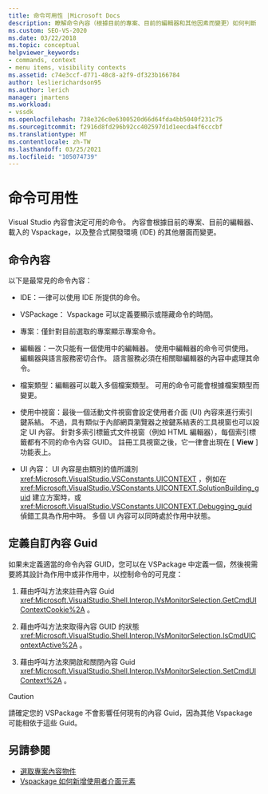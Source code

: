 ```yaml
---
title: 命令可用性 |Microsoft Docs
description: 瞭解命令內容（根據目前的專案、目前的編輯器和其他因素而變更）如何判斷 Visual Studio 中有哪些可用的命令。
ms.custom: SEO-VS-2020
ms.date: 03/22/2018
ms.topic: conceptual
helpviewer_keywords:
- commands, context
- menu items, visibility contexts
ms.assetid: c74e3ccf-d771-48c8-a2f9-df323b166784
author: leslierichardson95
ms.author: lerich
manager: jmartens
ms.workload:
- vssdk
ms.openlocfilehash: 738e326c0e6300520d66d64fda4bb5040f231c75
ms.sourcegitcommit: f2916d8fd296b92cc402597d1d1eecda4f6cccbf
ms.translationtype: MT
ms.contentlocale: zh-TW
ms.lasthandoff: 03/25/2021
ms.locfileid: "105074739"
---
```

# <a name="command-availability"></a>命令可用性

Visual Studio 內容會決定可用的命令。 內容會根據目前的專案、目前的編輯器、載入的 Vspackage，以及整合式開發環境 (IDE) 的其他層面而變更。

## <a name="command-contexts"></a>命令內容

以下是最常見的命令內容：

- IDE：一律可以使用 IDE 所提供的命令。

- VSPackage： Vspackage 可以定義要顯示或隱藏命令的時間。

- 專案：僅針對目前選取的專案顯示專案命令。

- 編輯器：一次只能有一個使用中的編輯器。 使用中編輯器的命令可供使用。 編輯器與語言服務密切合作。 語言服務必須在相關聯編輯器的內容中處理其命令。

- 檔案類型：編輯器可以載入多個檔案類型。 可用的命令可能會根據檔案類型而變更。

- 使用中視窗：最後一個活動文件視窗會設定使用者介面 (UI) 內容來進行索引鍵系結。 不過，具有類似于內部網頁瀏覽器之按鍵系結表的工具視窗也可以設定 UI 內容。 針對多索引標籤式文件視窗（例如 HTML 編輯器），每個索引標籤都有不同的命令內容 GUID。 註冊工具視窗之後，它一律會出現在 [ **View** ] 功能表上。

- UI 內容： UI 內容是由類別的值所識別 <xref:Microsoft.VisualStudio.VSConstants.UICONTEXT> ，例如在 <xref:Microsoft.VisualStudio.VSConstants.UICONTEXT.SolutionBuilding_guid> 建立方案時，或 <xref:Microsoft.VisualStudio.VSConstants.UICONTEXT.Debugging_guid> 偵錯工具為作用中時。 多個 UI 內容可以同時處於作用中狀態。

## <a name="define-custom-context-guids"></a>定義自訂內容 Guid

如果未定義適當的命令內容 GUID，您可以在 VSPackage 中定義一個，然後視需要將其設計為作用中或非作用中，以控制命令的可見度：

1. 藉由呼叫方法來註冊內容 Guid <xref:Microsoft.VisualStudio.Shell.Interop.IVsMonitorSelection.GetCmdUIContextCookie%2A> 。

2. 藉由呼叫方法來取得內容 GUID 的狀態 <xref:Microsoft.VisualStudio.Shell.Interop.IVsMonitorSelection.IsCmdUIContextActive%2A> 。

3. 藉由呼叫方法來開啟和關閉內容 Guid <xref:Microsoft.VisualStudio.Shell.Interop.IVsMonitorSelection.SetCmdUIContext%2A> 。

> [!CAUTION]
> 請確定您的 VSPackage 不會影響任何現有的內容 Guid，因為其他 Vspackage 可能相依于這些 Guid。

## <a name="see-also"></a>另請參閱

- [選取專案內容物件](../../extensibility/internals/selection-context-objects.md)
- [Vspackage 如何新增使用者介面元素](../../extensibility/internals/how-vspackages-add-user-interface-elements.md)
